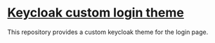 # [Keycloak custom login theme](https://github.com/fhswf/keycloak_custom_theme)

This repository provides a custom keycloak theme for the login page.